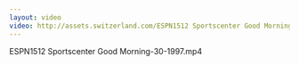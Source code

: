```yaml
---
layout: video
video: http://assets.switzerland.com/ESPN1512 Sportscenter Good Morning-30-1997.mp4
---
```

ESPN1512 Sportscenter Good Morning-30-1997.mp4
